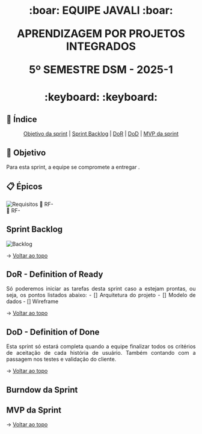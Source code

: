 <span id="topo">
<h1 align='center'>
:boar: EQUIPE JAVALI :boar:

APRENDIZAGEM POR PROJETOS INTEGRADOS

5º SEMESTRE DSM - 2025-1
</h1>

<h1 align='center'> :keyboard:  :keyboard: </h1>

## :mag_right: Índice
<p align='center'>
    <a href="#objetivo">Objetivo da sprint</a> | 
    <a href="#backlog">Sprint Backlog</a> |
    <a href="#dor">DoR</a> |
    <a href="#dod">DoD</a> |
    <a href="#mvp">MVP da sprint</a> 
</p>

<span id='objetivo'>

## :dart: Objetivo
<p align='justify'>
    Para esta sprint, a equipe se compromete a entregar .
</p>


<span id='backlog'>

## :clipboard: Épicos

![Requisitos](docs/requisitos.png)
:pushpin: RF-      
:pushpin: RF- 

## Sprint Backlog

![Backlog](docs/backlog.png)

→ [Voltar ao topo](#topo)

<span id='dor'>

## DoR - Definition of Ready
<p align='justify'>
    Só poderemos iniciar as tarefas desta sprint caso a  estejam prontas, ou seja, os pontos listados abaixo:
    - [] Arquitetura do projeto
    - [] Modelo de dados
    - [] Wireframe
</p>

→ [Voltar ao topo](#topo)  

<span id="dod">

## DoD - Definition of Done
<p align='justify'>
    Esta sprint só estará completa quando a equipe finalizar todos os critérios de aceitação de cada história de usuário. Também contando com a passagem nos testes e validação do cliente.
</p>

→ [Voltar ao topo](#topo)

<span id="mvp">

## Burndow da Sprint


## MVP da Sprint



→ [Voltar ao topo](#topo)
